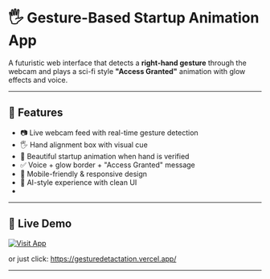 # 🖐️ Gesture-Based Startup Animation App

A futuristic web interface that detects a **right-hand gesture** through the webcam and plays a sci-fi style **"Access Granted"** animation with glow effects and voice.

---

## 🚀 Features

- 📷 Live webcam feed with real-time gesture detection
- 🖐️ Hand alignment box with visual cue
- 🌟 Beautiful startup animation when hand is verified
- ✅ Voice + glow border + "Access Granted" message
- 📱 Mobile-friendly & responsive design
- 🔐 AI-style experience with clean UI
- 
---

## 🚀 Live Demo

[![Visit App](https://img.shields.io/badge/Live-Demo-blue?style=for-the-badge)](https://gesturedetactation.vercel.app/)

or just click: https://gesturedetactation.vercel.app/

---

